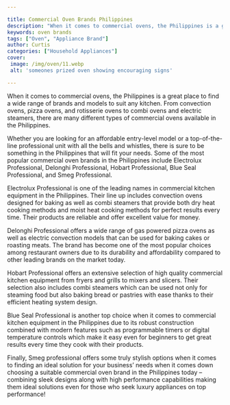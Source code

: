 ```yaml
---

title: Commercial Oven Brands Philippines
description: "When it comes to commercial ovens, the Philippines is a great place to find a wide range of brands and models to suit any kitchen....see more"
keywords: oven brands
tags: ["Oven", "Appliance Brand"]
author: Curtis
categories: ["Household Appliances"]
cover: 
 image: /img/oven/11.webp
 alt: 'someones prized oven showing encouraging signs'

---
```


When it comes to commercial ovens, the Philippines is a great place to find a wide range of brands and models to suit any kitchen. From convection ovens, pizza ovens, and rotisserie ovens to combi ovens and electric steamers, there are many different types of commercial ovens available in the Philippines.

Whether you are looking for an affordable entry-level model or a top-of-the-line professional unit with all the bells and whistles, there is sure to be something in the Philippines that will fit your needs. Some of the most popular commercial oven brands in the Philippines include Electrolux Professional, Delonghi Professional, Hobart Professional, Blue Seal Professional, and Smeg Professional. 

Electrolux Professional is one of the leading names in commercial kitchen equipment in the Philippines. Their line up includes convection ovens designed for baking as well as combi steamers that provide both dry heat cooking methods and moist heat cooking methods for perfect results every time. Their products are reliable and offer excellent value for money. 

Delonghi Professional offers a wide range of gas powered pizza ovens as well as electric convection models that can be used for baking cakes or roasting meats. The brand has become one of the most popular choices among restaurant owners due to its durability and affordability compared to other leading brands on the market today. 

Hobart Professional offers an extensive selection of high quality commercial kitchen equipment from fryers and grills to mixers and slicers. Their selection also includes combi steamers which can be used not only for steaming food but also baking bread or pastries with ease thanks to their efficient heating system design. 

Blue Seal Professional is another top choice when it comes to commercial kitchen equipment in the Philippines due to its robust construction combined with modern features such as programmable timers or digital temperature controls which make it easy even for beginners to get great results every time they cook with their products. 

Finally, Smeg professional offers some truly stylish options when it comes to finding an ideal solution for your business’ needs when it comes down choosing a suitable commercial oven brand in the Philippines today – combining sleek designs along with high performance capabilities making them ideal solutions even for those who seek luxury appliances on top performance!
